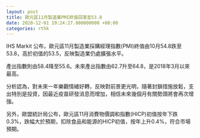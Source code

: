 ```yaml
---
layout: post
title: 歐元區11月製造業PMI終值回落至53.8
date: 2020-12-01 19:24:27.000000000 +08:00
categories: rthk
---
```


IHS Markit 公布，歐元區11月製造業採購經理指數(PMI)終值由10月54.8跌至53.8，高於初值的53.5，反映製造業仍處擴張水平。

產出指數則由58.4降至55.6。未來產出指數由62.7升至64.8，是2018年3月以來最高。

分析認為，對未來一年樂觀情緒好轉，反映對前景更光明，隨著封鎖措施放鬆，支出特別是投資，因最近疫苗研發消息而增加，相信未來幾個月有關勢頭將會再次增強。

另外，歐盟統計局公布，歐元區11月消費物價調和指數(HICP)初值按年下跌0.3%，跌幅大於預期，扣除食品和能源的HICP初值，按年上升0.4%，符合市場預期。
